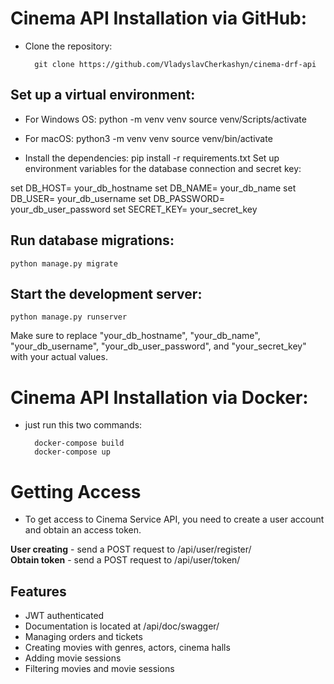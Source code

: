 # Cinema API Installation via GitHub:

- Clone the repository:

        git clone https://github.com/VladyslavCherkashyn/cinema-drf-api
## Set up a virtual environment:
	
- For Windows OS:
        python -m venv venv
        source venv/Scripts/activate

- For macOS:
        python3 -m venv venv
        source venv/bin/activate

- Install the dependencies:
        pip install -r requirements.txt
        Set up environment variables for the database connection and secret key:

set DB_HOST= your_db_hostname
set DB_NAME= your_db_name
set DB_USER= your_db_username
set DB_PASSWORD= your_db_user_password
set SECRET_KEY= your_secret_key

## Run database migrations:

    python manage.py migrate
	
## Start the development server:

    python manage.py runserver
	
Make sure to replace "your_db_hostname", "your_db_name", "your_db_username", "your_db_user_password",  and "your_secret_key" with your actual values.


# Cinema API Installation via Docker:
- just run this two commands:

        docker-compose build
        docker-compose up

# Getting Access
- To get access to Cinema Service API, you need to create a user account and obtain an access token.

**User creating** - send a POST request to /api/user/register/  
**Obtain token** - send a POST request to /api/user/token/


## Features
- JWT authenticated
- Documentation is located at /api/doc/swagger/
- Managing orders and tickets
- Creating movies with genres, actors, cinema halls
- Adding movie sessions
- Filtering movies and movie sessions


    